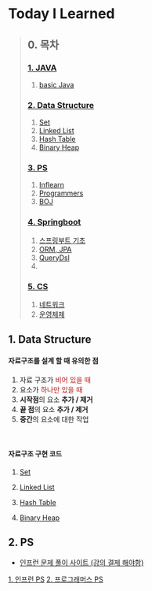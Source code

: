 # Today I Learned 

>## 0. 목차
>### [1. JAVA]()
>   1. [basic Java]()
>
>### [2. Data Structure](#1-data-structure)
>   1. [Set](dataStructure/set/README.md)
>   2. [Linked List](dataStructure/list/README.md)
>   3. [Hash Table](dataStructure/hash/README.md)
>   4. [Binary Heap](dataStructure/heap/README.md)
>
>
>### [3. PS](#2-PS)
>   1. [Inflearn](algorithm/inflearn)
>   2. [Programmers](algorithm/programmers)
>   3. [BOJ](algorithm/beackjoon)
>
>
>### [4. Springboot]()
>   1. [스프링부트 기초]()
>   2. [ORM, JPA]()
>   3. [QueryDsl]()
>   4. 
>### [5. CS]()
>   1. [네트워크]()
>   2. [운영체제]()
>




    

## 1. Data Structure

#### **자료구조를 설계 할 때 유의한 점**
1. 자료 구조가 <span style="color: #b71c1c">비어 있을 때</span>
2. 요소가 <span style="color: #b71c1c">하나만 있을 때</span>
3. **시작점**의 요소 **추가 / 제거**
4. **끝 점**의 요소 **추가 / 제거**
5. **중간**의 요소에 대한 작업
<br/>

#### 자료구조 구현 코드
1. [Set](dataStructure/set/README.md)
   
2. [Linked List](dataStructure/list/README.md)
   
3. [Hash Table](dataStructure/hash/README.md)
   
4. [Binary Heap](dataStructure/heap/README.md)

 
## 2. PS
- [인프런 문제 풀이 사이트 (강의 결제 해야함)](https://www.inflearn.com/course/%EC%9E%90%EB%B0%94-%EC%95%8C%EA%B3%A0%EB%A6%AC%EC%A6%98-%EB%AC%B8%EC%A0%9C%ED%92%80%EC%9D%B4-%EC%BD%94%ED%85%8C%EB%8C%80%EB%B9%84/) 

[1. 인프런 PS](algorithm/inflearn)
[2. 프로그래머스 PS](algorithm/programmers)

  
